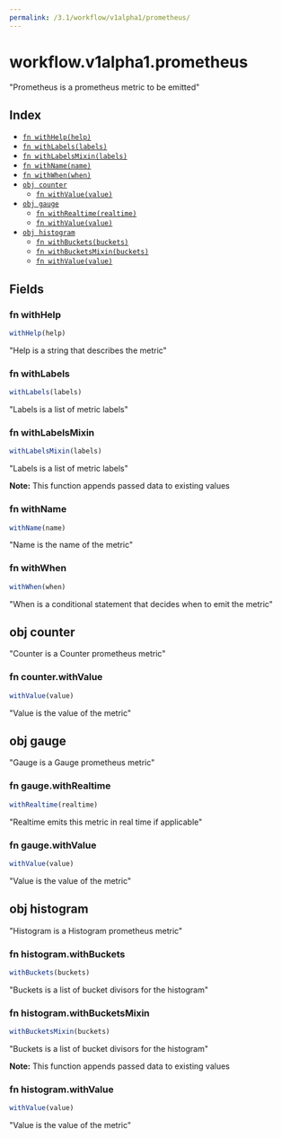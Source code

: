```yaml
---
permalink: /3.1/workflow/v1alpha1/prometheus/
---
```


# workflow.v1alpha1.prometheus

"Prometheus is a prometheus metric to be emitted"

## Index

* [`fn withHelp(help)`](#fn-withhelp)
* [`fn withLabels(labels)`](#fn-withlabels)
* [`fn withLabelsMixin(labels)`](#fn-withlabelsmixin)
* [`fn withName(name)`](#fn-withname)
* [`fn withWhen(when)`](#fn-withwhen)
* [`obj counter`](#obj-counter)
  * [`fn withValue(value)`](#fn-counterwithvalue)
* [`obj gauge`](#obj-gauge)
  * [`fn withRealtime(realtime)`](#fn-gaugewithrealtime)
  * [`fn withValue(value)`](#fn-gaugewithvalue)
* [`obj histogram`](#obj-histogram)
  * [`fn withBuckets(buckets)`](#fn-histogramwithbuckets)
  * [`fn withBucketsMixin(buckets)`](#fn-histogramwithbucketsmixin)
  * [`fn withValue(value)`](#fn-histogramwithvalue)

## Fields

### fn withHelp

```ts
withHelp(help)
```

"Help is a string that describes the metric"

### fn withLabels

```ts
withLabels(labels)
```

"Labels is a list of metric labels"

### fn withLabelsMixin

```ts
withLabelsMixin(labels)
```

"Labels is a list of metric labels"

**Note:** This function appends passed data to existing values

### fn withName

```ts
withName(name)
```

"Name is the name of the metric"

### fn withWhen

```ts
withWhen(when)
```

"When is a conditional statement that decides when to emit the metric"

## obj counter

"Counter is a Counter prometheus metric"

### fn counter.withValue

```ts
withValue(value)
```

"Value is the value of the metric"

## obj gauge

"Gauge is a Gauge prometheus metric"

### fn gauge.withRealtime

```ts
withRealtime(realtime)
```

"Realtime emits this metric in real time if applicable"

### fn gauge.withValue

```ts
withValue(value)
```

"Value is the value of the metric"

## obj histogram

"Histogram is a Histogram prometheus metric"

### fn histogram.withBuckets

```ts
withBuckets(buckets)
```

"Buckets is a list of bucket divisors for the histogram"

### fn histogram.withBucketsMixin

```ts
withBucketsMixin(buckets)
```

"Buckets is a list of bucket divisors for the histogram"

**Note:** This function appends passed data to existing values

### fn histogram.withValue

```ts
withValue(value)
```

"Value is the value of the metric"